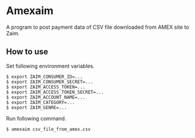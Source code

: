 # Amexaim

A program to post payment data of CSV file downloaded from AMEX site to Zaim.

## How to use

Set following environment variables.

```
$ export ZAIM_CONSUMER_ID=...
$ export ZAIM_CONSUMER_SECRET=...
$ export ZAIM_ACCESS_TOKEN=...
$ export ZAIM_ACCESS_TOKEN_SECRET=...
$ export ZAIM_ACCOUNT_NAME=...
$ export ZAIM_CATEGORY=...
$ export ZAIM_GENRE=...
```

Run following command.

```
$ amexaim csv_file_from_amex.csv
```
